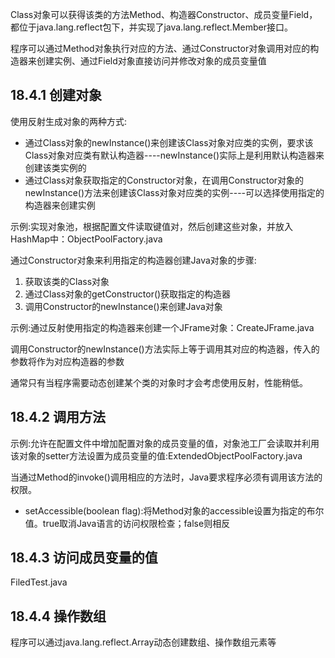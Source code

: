 Class对象可以获得该类的方法Method、构造器Constructor、成员变量Field，都位于java.lang.reflect包下，并实现了java.lang.reflect.Member接口。

程序可以通过Method对象执行对应的方法、通过Constructor对象调用对应的构造器来创建实例、通过Field对象直接访问并修改对象的成员变量值

## 18.4.1 创建对象
使用反射生成对象的两种方式:
- 通过Class对象的newInstance()来创建该Class对象对应类的实例，要求该Class对象对应类有默认构造器----newInstance()实际上是利用默认构造器来创建该类实例的
- 通过Class对象获取指定的Constructor对象，在调用Constructor对象的newInstance()方法来创建该Class对象对应类的实例----可以选择使用指定的构造器来创建实例

示例:实现对象池，根据配置文件读取键值对，然后创建这些对象，并放入HashMap中：ObjectPoolFactory.java

通过Constructor对象来利用指定的构造器创建Java对象的步骤:
1. 获取该类的Class对象
2. 通过Class对象的getConstructor()获取指定的构造器
3. 调用Constructor的newInstance()来创建Java对象

示例:通过反射使用指定的构造器来创建一个JFrame对象：CreateJFrame.java

调用Constructor的newInstance()方法实际上等于调用其对应的构造器，传入的参数将作为对应构造器的参数

通常只有当程序需要动态创建某个类的对象时才会考虑使用反射，性能稍低。

## 18.4.2 调用方法
示例:允许在配置文件中增加配置对象的成员变量的值，对象池工厂会读取并利用该对象的setter方法设置为成员变量的值:ExtendedObjectPoolFactory.java

当通过Method的invoke()调用相应的方法时，Java要求程序必须有调用该方法的权限。
- setAccessible(boolean flag):将Method对象的accessible设置为指定的布尔值。true取消Java语言的访问权限检查；false则相反

## 18.4.3 访问成员变量的值
FiledTest.java

## 18.4.4 操作数组
程序可以通过java.lang.reflect.Array动态创建数组、操作数组元素等